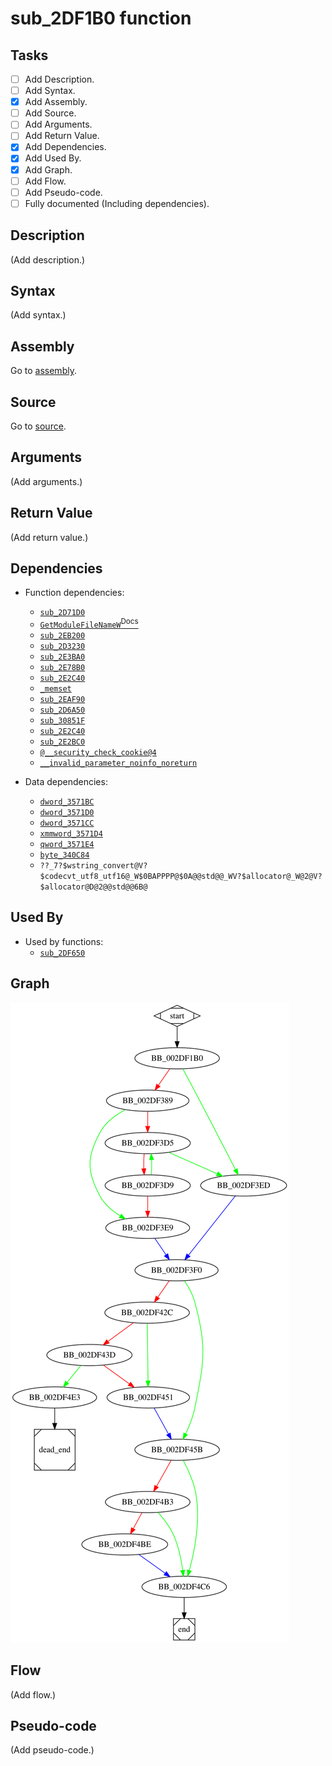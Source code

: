 # sub_2DF1B0 function

## Tasks

- [ ] Add Description.
- [ ] Add Syntax.
- [X] Add Assembly.
- [ ] Add Source.
- [ ] Add Arguments.
- [ ] Add Return Value.
- [X] Add Dependencies.
- [X] Add Used By.
- [X] Add Graph.
- [ ] Add Flow.
- [ ] Add Pseudo-code.
- [ ] Fully documented (Including dependencies).

## Description

(Add description.)

## Syntax

(Add syntax.)

## Assembly

Go to [assembly](../asm/sub_2DF1B0.asm).

## Source

Go to [source](../cc/sub_2DF1B0.cc).

## Arguments

(Add arguments.)

## Return Value

(Add return value.)

## Dependencies

* Function dependencies:
  * [`sub_2D71D0`](sub_2D71D0.md)
  * [`GetModuleFileNameW`<sup>Docs</sup>](https://docs.microsoft.com/en-us/windows/win32/api/libloaderapi/nf-libloaderapi-getmodulefilenamew)
  * [`sub_2EB200`](sub_2EB200.md)
  * [`sub_2D3230`](sub_2D3230.md)
  * [`sub_2E3BA0`](sub_2E3BA0.md)
  * [`sub_2E78B0`](sub_2E78B0.md)
  * [`sub_2E2C40`](sub_2E2C40.md)
  * [`_memset`](_memset.md)
  * [`sub_2EAF90`](sub_2EAF90.md)
  * [`sub_2D6A50`](sub_2D6A50.md)
  * [`sub_30851F`](sub_30851F.md)
  * [`sub_2E2C40`](sub_2E2C40.md)
  * [`sub_2E2BC0`](sub_2E2BC0.md)
  * [`@__security_check_cookie@4`](@__security_check_cookie@4.md)
  * [`__invalid_parameter_noinfo_noreturn`](__invalid_parameter_noinfo_noreturn.md)

* Data dependencies:
  * [`dword_3571BC`](dword_3571BC.md)
  * [`dword_3571D0`](dword_3571D0.md)
  * [`dword_3571CC`](dword_3571CC.md)
  * [`xmmword_3571D4`](xmmword_3571D4.md)
  * [`qword_3571E4`](qword_3571E4.md)
  * [`byte_340C84`](byte_340C84.md)
  * `??_7?$wstring_convert@V?$codecvt_utf8_utf16@_W$0BAPPPP@$0A@@std@@_WV?$allocator@_W@2@V?$allocator@D@2@@std@@6B@`

## Used By

* Used by functions:
  * [`sub_2DF650`](sub_2DF650.md)

## Graph

![sub_2DF1B0 Graph](../svg/sub_2DF1B0.svg "sub_2DF1B0 Graph")

## Flow

(Add flow.)

## Pseudo-code

(Add pseudo-code.)


